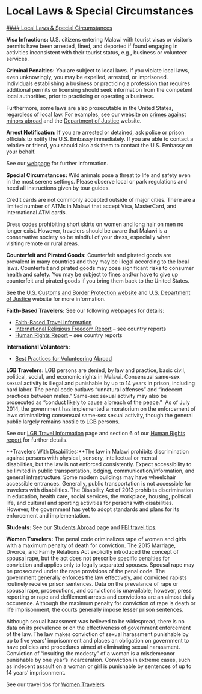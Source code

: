 # Local Laws & Special Circumstances

[#### Local Laws & Special Circumstances](javascript:void(0); "Local Laws & Special Circumstances")

**Visa Infractions:** U.S. citizens entering Malawi with tourist visas or visitor’s permits have been arrested, fined, and deported if found engaging in activities inconsistent with their tourist status, e.g., business or volunteer services.

**Criminal Penalties:** You are subject to local laws. If you violate local laws, even unknowingly, you may be expelled, arrested, or imprisoned. Individuals establishing a business or practicing a profession that requires additional permits or licensing should seek information from the competent local authorities, prior to practicing or operating a business.

Furthermore, some laws are also prosecutable in the United States, regardless of local law. For examples, see our website on [crimes against minors abroad](https://travel.state.gov/content/travel/en/international-travel/emergencies/arrest-detention/crimes-against-minors.html) and the [Department of Justice](https://www.justice.gov/criminal/criminal-ccips) website.

**Arrest Notification:** If you are arrested or detained, ask police or prison officials to notify the U.S. Embassy immediately. If you are able to contact a relative or friend, you should also ask them to contact the U.S. Embassy on your behalf.

See our [webpage](https://travel.state.gov/content/travel/en/international-travel/emergencies/arrest-detention.html) for further information.

**Special Circumstances:** Wild animals pose a threat to life and safety even in the most serene settings. Please observe local or park regulations and heed all instructions given by tour guides.

Credit cards are not commonly accepted outside of major cities. There are a limited number of ATMs in Malawi that accept Visa, MasterCard, and international ATM cards.

Dress codes prohibiting short skirts on women and long hair on men no longer exist. However, travelers should be aware that Malawi is a conservative society so be mindful of your dress, especially when visiting remote or rural areas.

**Counterfeit and Pirated Goods:** Counterfeit and pirated goods are prevalent in many countries and they may be illegal according to the local laws. Counterfeit and pirated goods may pose significant risks to consumer health and safety. You may be subject to fines and/or have to give up counterfeit and pirated goods if you bring them back to the United States.

See the [U.S. Customs and Border Protection website](https://www.cbp.gov/trade/fakegoodsrealdangers#:~:text=It%20is%20illegal%20to%20purchase%20counterfeit%20goods.%20Bringing,activities%2C%20such%20as%20forced%20labor%20or%20human%20trafficking.) and [U.S. Department of Justice](https://www.justice.gov/criminal/criminal-ccips) website for more information.

**Faith-Based Travelers:** See our following webpages for details:

* [Faith-Based Travel Information](https://travel.state.gov/content/travel/en/international-travel/before-you-go/travelers-with-special-considerations/faith-based-travel.html)
* [International Religious Freedom Report](http://www.state.gov/j/drl/irf/rpt/index.htm) – see country reports
* [Human Rights Report](https://www.state.gov/j/drl/rls/hrrpt/) – see country reports

**International Volunteers:**

* [Best Practices for Volunteering Abroad](https://travel.state.gov/content/travel/en/international-travel/before-you-go/travelers-with-special-considerations/volunteering-abroad.html)

**LGB Travelers:** LGB persons are denied, by law and practice, basic civil, political, social, and economic rights in Malawi. Consensual same-sex sexual activity is illegal and punishable by up to 14 years in prison, including hard labor. The penal code outlaws “unnatural offenses” and “indecent practices between males.” Same-sex sexual activity may also be prosecuted as “conduct likely to cause a breach of the peace.”  As of July 2014, the government has implemented a moratorium on the enforcement of laws criminalizing consensual same-sex sexual activity, though the general public largely remains hostile to LGB persons.

See our [LGB Travel Information](https://travel.state.gov/content/travel/en/international-travel/before-you-go/travelers-with-special-considerations/lgb.html) page and section 6 of our [Human Rights report](http://www.state.gov/j/drl/rls/hrrpt/) for further details.

**Travelers With Disabilities:**The law in Malawi prohibits discrimination against persons with physical, sensory, intellectual or mental disabilities, but the law is not enforced consistently. Expect accessibility to be limited in public transportation, lodging, communication/information, and general infrastructure. Some modern buildings may have wheelchair accessible entrances. Generally, public transportation is not accessible for travelers with disabilities. The Disability Act of 2013 prohibits discrimination in education, health care, social services, the workplace, housing, political life, and cultural and sporting activities for persons with disabilities. However, the government has yet to adopt standards and plans for its enforcement and implementation.

**Students:** See our [Students Abroad](https://travel.state.gov/content/travel/en/international-travel/before-you-go/travelers-with-special-considerations/students.html) page and [FBI travel tips](https://ucr.fbi.gov/investigate/counterintelligence/student-brochure).

**Women Travelers:** The penal code criminalizes rape of women and girls with a maximum penalty of death for conviction. The 2015 Marriage, Divorce, and Family Relations Act explicitly introduced the concept of spousal rape, but the act does not prescribe specific penalties for conviction and applies only to legally separated spouses. Spousal rape may be prosecuted under the rape provisions of the penal code. The government generally enforces the law effectively, and convicted rapists routinely receive prison sentences. Data on the prevalance of rape or spousal rape, prosecutions, and convictions is unavailable; however, press reporting or rape and defilement arrests and convictions are an almost daily occurence. Although the maximum penalty for conviction of rape is death or life imprisonment, the courts generally impose lesser prison sentences.

Although sexual harassment was believed to be widespread, there is no data on its prevalence or on the effectiveness of government enforcement of the law. The law makes conviction of sexual harassment punishable by up to five years’ imprisonment and places an obligation on government to have policies and procedures aimed at eliminating sexual harassment. Conviction of “insulting the modesty” of a woman is a misdemeanor punishable by one year’s incarceration. Conviction in extreme cases, such as indecent assault on a woman or girl is punishable by sentences of up to 14 years’ imprisonment.

See our travel tips for [Women Travelers](https://travel.state.gov/content/travel/en/international-travel/before-you-go/travelers-with-special-considerations/women-travelers.html)